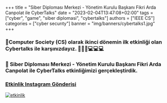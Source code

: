 +++
title = "Siber Diploması Merkezi - Yönetim Kurulu Başkanı Fikri Arda Canpolat ile CyberTalks"
date = "2023-02-04T13:47:08+02:00"
tags = ["cyber", "game", "siber diplomasi", "cybertalks"]
authors = ["IEEE CS"]
categories = ["cyber securıty"]
banner = "img/banners/cybertalks1.jpg"
+++
### 🔵Computer Society (CS) olarak ikinci dönemin ilk etkinliği olan Cybertalks ile karşınızdayız. 🎉🎉🎉💻💻💻

### 🔵 Siber Diploması Merkezi - Yönetim Kurulu Başkanı Fikri Arda Canpolat ile CyberTalks etkinliğimizi gerçekleştirdik.

### [Etkinlik Instagram Gönderisi](https://www.instagram.com/p/CoAbKW4D7xa/)
[![etkinlik](/img/banners/cybertalks1.jpg)](https://www.instagram.com/p/CoAbKW4D7xa/)
